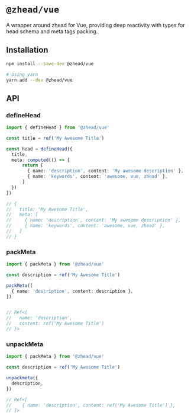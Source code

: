 # `@zhead/vue`

A wrapper around zhead for Vue, providing deep reactivity with types for head schema and meta tags packing.

## Installation

```bash
npm install --save-dev @zhead/vue

# Using yarn
yarn add --dev @zhead/vue
```

## API

### defineHead

```ts
import { defineHead } from '@zhead/vue'

const title = ref('My Awesome Title')

const head = defineHead({
  title,
  meta: computed(() => {
      return [
        { name: 'description', content: 'My awesome description' },
        { name: 'keywords', content: 'awesome, vue, zhead' },
      ]
  })
})

// {
//   title: 'My Awesome Title',
//   meta: [
//     { name: 'description', content: 'My awesome description' },
//     { name: 'keywords', content: 'awesome, vue, zhead' },
//   ]
// }
```

### packMeta

```ts
import { packMeta } from '@zhead/vue'

const description = ref('My Awesome Title')

packMeta([
  { name: 'description', content: description },
])


// Ref<{
//   name: 'description',
//   content: ref('My Awesome Title')
// }>
```

### unpackMeta

```ts
import { packMeta } from '@zhead/vue'

const description = ref('My Awesome Title')

unpackmeta({
  description,
})

// Ref<[
//    { name: 'description', content: ref('My Awesome Title') },
// ]>
```
